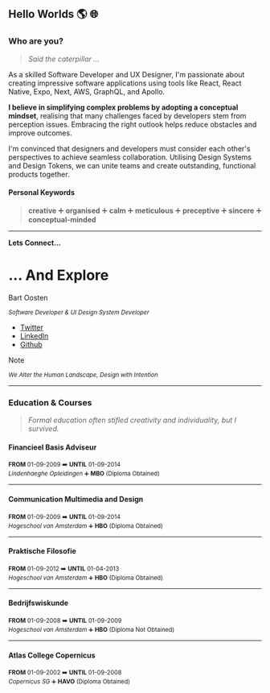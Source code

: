## Hello Worlds 🌎 🌐

### Who are you?
> *Said the caterpillar ...*

As a skilled Software Developer and UX Designer, I'm passionate about creating impressive software applications using tools like React, React Native, Expo, Next, AWS, GraphQL, and Apollo.

**I believe in simplifying complex problems by adopting a conceptual mindset**, realising that many challenges faced by developers stem from perception issues. Embracing the right outlook helps reduce obstacles and improve outcomes.

I'm convinced that designers and developers must consider each other's perspectives to achieve seamless collaboration. Utilising Design Systems and Design Tokens, we can unite teams and create outstanding, functional products together.

#### Personal Keywords
> **creative** ➕ **organised** ➕ **calm** ➕ **meticulous** ➕ **preceptive** ➕ **sincere** ➕ **conceptual-minded**

---

**Lets Connect...**
# ... And Explore

Bart Oosten

<sub> *Software Developer & UI Design System Developer* </sub>

- [Twitter](https://twitter.com/bartoosten) 
- [LinkedIn](https://www.linkedin.com/in/bart-oosten)
- [Github](https://github.com/bartoosten)


  
> [!NOTE]
> <small> *We Alter the Human Landscape, Design with Intention* </small>

---

### Education & Courses
> *Formal education often stifled creativity and individuality, but I survived.*

#### Financieel Basis Adviseur

<sub> **FROM** 01-09-2009 ➡️ **UNTIL** 01-09-2014 </sub> <br>
<sub> *Lindenhaeghe Opleidingen* ➕ **MBO** (Diploma Obtained)</sub>

-----------

#### Communication Multimedia and Design

<sub> **FROM** 01-09-2009 ➡️ **UNTIL** 01-09-2014 </sub> <br>
<sub> *Hogeschool van Amsterdam* ➕ **HBO** (Diploma Obtained)</sub>

-----------

#### Praktische Filosofie

<sub> **FROM** 01-09-2012 ➡️ **UNTIL** 01-04-2013 </sub> <br>
<sub> *Hogeschool van Amsterdam* ➕ **HBO** (Diploma Obtained)</sub>


-----------

#### Bedrijfswiskunde

<sub> **FROM** 01-09-2008 ➡️ **UNTIL** 01-09-2009 </sub> <br>
<sub> *Hogeschool van Amsterdam* ➕ **HBO** (Diploma Not Obtained)</sub>

-----------

#### Atlas College Copernicus

<sub> **FROM** 01-09-2002 ➡️ **UNTIL** 01-09-2008 </sub> <br>
<sub> *Copernicus SG* ➕ **HAVO** (Diploma Obtained)</sub>



